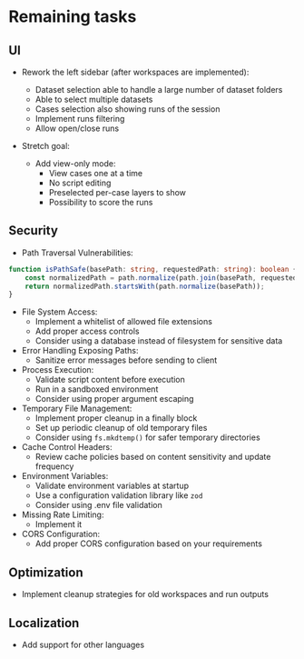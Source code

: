 # Remaining tasks

## UI

- Rework the left sidebar (after workspaces are implemented):

  - Dataset selection able to handle a large number of dataset folders
  - Able to select multiple datasets
  - Cases selection also showing runs of the session
  - Implement runs filtering
  - Allow open/close runs

- Stretch goal:
  - Add view-only mode:
    - View cases one at a time
    - No script editing
    - Preselected per-case layers to show
    - Possibility to score the runs

## Security

- Path Traversal Vulnerabilities:

```typescript
function isPathSafe(basePath: string, requestedPath: string): boolean {
	const normalizedPath = path.normalize(path.join(basePath, requestedPath));
	return normalizedPath.startsWith(path.normalize(basePath));
}
```

- File System Access:
  - Implement a whitelist of allowed file extensions
  - Add proper access controls
  - Consider using a database instead of filesystem for sensitive data
- Error Handling Exposing Paths:
  - Sanitize error messages before sending to client
- Process Execution:
  - Validate script content before execution
  - Run in a sandboxed environment
  - Consider using proper argument escaping
- Temporary File Management:
  - Implement proper cleanup in a finally block
  - Set up periodic cleanup of old temporary files
  - Consider using `fs.mkdtemp()` for safer temporary directories
- Cache Control Headers:
  - Review cache policies based on content sensitivity and update frequency
- Environment Variables:
  - Validate environment variables at startup
  - Use a configuration validation library like `zod`
  - Consider using .env file validation
- Missing Rate Limiting:
  - Implement it
- CORS Configuration:
  - Add proper CORS configuration based on your requirements

## Optimization

- Implement cleanup strategies for old workspaces and run outputs

## Localization

- Add support for other languages
